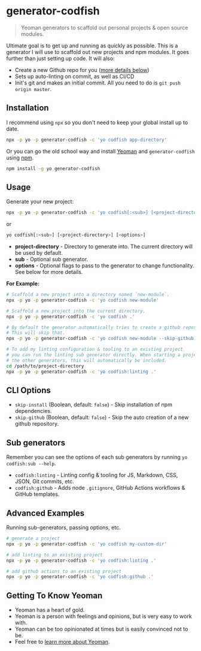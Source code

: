# generator-codfish

> Yeoman generators to scaffold out personal projects & open source modules.

Ultimate goal is to get up and running as quickly as possible. This is a generator I will use to
scaffold out new projects and npm modules. It goes further than just setting up code. It will also:

- Create a new Github repo for you ([more details below](#Github))
- Sets up auto-linting on commit, as well as CI/CD
- Init's git and makes an initial commit. All you need to do is `git push origin master`.

<!-- START doctoc -->
<!-- END doctoc-->

## Installation

I recommend using `npx` so you don't need to keep your global install up to date.

```sh
npx -p yo -p generator-codfish -c 'yo codfish app-directory'
```

Or you can go the old school way and install [Yeoman](http://yeoman.io) and `generator-codfish`
using [npm](https://www.npmjs.com/).

```sh
npm install -g yo generator-codfish
```

## Usage

Generate your new project:

```sh
npx -p yo -p generator-codfish -c 'yo codfish[:<sub>] [<project-directory>] [<options>]'
```

or

```sh
yo codfish[:<sub>] [<project-directory>] [<options>]
```

- **project-directory** - Directory to generate into. The current directory will be used by default.
- **sub** - Optional sub generator.
- **options** - Optional flags to pass to the generator to change functionality. See below for more
  details.

**For Example:**

```sh
# Scaffold a new project into a directory named `new-module`.
npx -p yo -p generator-codfish -c 'yo codfish new-module'

# Scaffold a new project into the current directory.
npx -p yo -p generator-codfish -c 'yo codfish .'

# By default the generator automatically tries to create a github repository for you.
# This will skip that.
npx -p yo -p generator-codfish -c 'yo codfish new-module --skip-github'

# To add my linting configuration & tooling to an existing project
# you can run the linting sub generator directly. When starting a project with
# the other generators, this will automatically be included.
cd /path/to/project-directory
npx -p yo -p generator-codfish -c 'yo codfish:linting .'
```

## CLI Options

- `skip-install` (Boolean, default: `false`) - Skip installation of npm dependencies.
- `skip-github` (Boolean, default: `false`) - Skip the auto creation of a new github repository.

## Sub generators

Remember you can see the options of each sub generators by running `yo codfish:sub --help`.

- `codfish:linting` - Linting config & tooling for JS, Markdown, CSS, JSON, Git commits, etc.
- `codfish:github` - Adds node `.gitignore`, GitHub Actions workflows & GitHub templates.

## Advanced Examples

Running sub-generators, passing options, etc.

```sh
# generate a project
npx -p yo -p generator-codfish -c 'yo codfish my-custom-dir'

# add linting to an existing project
npx -p yo -p generator-codfish -c 'yo codfish:linting .'

# add github actions to an existing project
npx -p yo -p generator-codfish -c 'yo codfish:github .'
```

## Getting To Know Yeoman

- Yeoman has a heart of gold.
- Yeoman is a person with feelings and opinions, but is very easy to work with.
- Yeoman can be too opinionated at times but is easily convinced not to be.
- Feel free to [learn more about Yeoman](http://yeoman.io/).

[npm-image]: https://badge.fury.io/js/generator-codfish.svg
[npm-url]: https://npmjs.org/package/generator-codfish
[daviddm-image]: https://david-dm.org/codfish/generator-codfish.svg?theme=shields.io
[daviddm-url]: https://david-dm.org/codfish/generator-codfish

